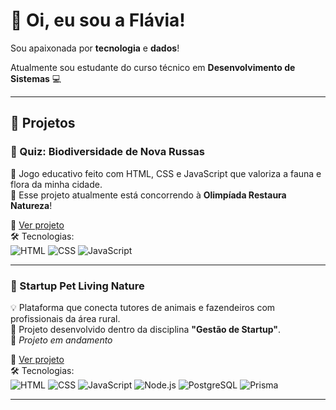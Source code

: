 # 👋 Oi, eu sou a Flávia!

Sou apaixonada por **tecnologia** e **dados**! 

Atualmente sou estudante do curso técnico em **Desenvolvimento de Sistemas** 💻

---

## 🚀 Projetos

### 🧠 Quiz: Biodiversidade de Nova Russas  
🎯 Jogo educativo feito com HTML, CSS e JavaScript que valoriza a fauna e flora da minha cidade.  
🌿 Esse projeto atualmente está concorrendo à **Olimpíada Restaura Natureza**!  

🔗 [Ver projeto](https://github.com/flaviaest/quiz_biodiversidade,git)  
🛠️ Tecnologias:  
![HTML](https://img.shields.io/badge/HTML-E34F26?style=flat&logo=html5&logoColor=white) 
![CSS](https://img.shields.io/badge/CSS-1572B6?style=flat&logo=css3&logoColor=white) 
![JavaScript](https://img.shields.io/badge/JavaScript-F7DF1E?style=flat&logo=javascript&logoColor=black)

---

### 🐾 Startup Pet Living Nature  
💡 Plataforma que conecta tutores de animais e fazendeiros com profissionais da área rural.  
📘 Projeto desenvolvido dentro da disciplina **"Gestão de Startup"**.  
🚧 *Projeto em andamento*

🔗 [Ver projeto](https://github.com/flaviaest/startupPNL.git)  
🛠️ Tecnologias:  
![HTML](https://img.shields.io/badge/HTML-E34F26?style=flat&logo=html5&logoColor=white) 
![CSS](https://img.shields.io/badge/CSS-1572B6?style=flat&logo=css3&logoColor=white) 
![JavaScript](https://img.shields.io/badge/JavaScript-F7DF1E?style=flat&logo=javascript&logoColor=black) 
![Node.js](https://img.shields.io/badge/Node.js-339933?style=flat&logo=nodedotjs&logoColor=white) 
![PostgreSQL](https://img.shields.io/badge/PostgreSQL-336791?style=flat&logo=postgresql&logoColor=white) 
![Prisma](https://img.shields.io/badge/Prisma-2D3748?style=flat&logo=prisma&logoColor=white)



---
